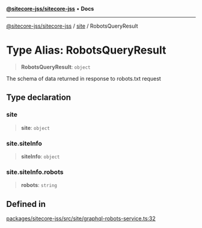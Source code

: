 [**@sitecore-jss/sitecore-jss**](../../README.md) • **Docs**

***

[@sitecore-jss/sitecore-jss](../../README.md) / [site](../README.md) / RobotsQueryResult

# Type Alias: RobotsQueryResult

> **RobotsQueryResult**: `object`

The schema of data returned in response to robots.txt request

## Type declaration

### site

> **site**: `object`

### site.siteInfo

> **siteInfo**: `object`

### site.siteInfo.robots

> **robots**: `string`

## Defined in

[packages/sitecore-jss/src/site/graphql-robots-service.ts:32](https://github.com/Sitecore/jss/blob/d00fef6718046b8c406769a72405039bc95ed947/packages/sitecore-jss/src/site/graphql-robots-service.ts#L32)
